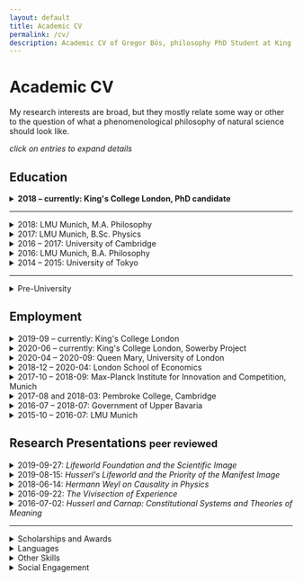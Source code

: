 ```yaml
---
layout: default
title: Academic CV
permalink: /cv/
description: Academic CV of Gregor Bös, philosophy PhD Student at King's College London.
---
```


<!--
Template is:
<details>
<summary>
</summary>
</details>
This could probably be made more useful with a CSS styling
-->

# Academic CV
<p>
My research interests are broad, but they mostly relate some way or other to the question of what a phenomenological philosophy of natural science should look like. </p>


_click on entries to expand details_
<!-- ## Area of Specialization
## Area of Competence -->

## Education
<details>
<summary><b>2018 &ndash; currently: King's College London, PhD candidate</b>
</summary>

Research Topic: _The Phenomenological Lifeworld as a Foundation of Natural Science_

Primary Supervisor: Mark Textor


</details>

---

<details>
<summary>2018: LMU Munich, M.A. Philosophy
</summary>
Dissertation Topic: <em>Husserl's Philosophy of Natural Science and Scientific Realism</em>

Thesis Supervisors: Christopher Erhard, Alexander Reutlinger
</details>

<details>
<summary>2017: LMU Munich, B.Sc. Physics
</summary>

Thesis Topic: <em>Sequential Artificial Neural Networks for the Trigger of the Belle II Experiment</em>

Analysis of artificial neural networks used for live analysis of data in
a particle physics experiment in Tsukuba, Japan

Thesis Supervisor: Prof. Christian Kiesling (LMU and Max-Planck Institute for Physics)
</details>

<details>
<summary>2016 &ndash; 2017: University of Cambridge
</summary>

Research Student, Department of Philosophy, Hughes Hall College
</details>

<details>
<summary> 2016: LMU Munich, B.A. Philosophy
</summary>

Thesis: <em>Carnap’s ‘Aufbau’ in a Husserlian Context. Towards a phenomenological ‘Aufbau’ or a logicist phenomenology.</em>

Thesis Supervisor: Christopher Erhard
</details>

<details>
<summary> 2014 &ndash; 2015: University of Tokyo
</summary>

Exchange Student in the USTEP-Programme
</details>


---


<details>
<summary> Pre-University
</summary>

2011 &ndash; 2012: European Voluntary Service at youth centre a.s.b.l. in Troisvierges, Luxembourg

High School Diploma (Abitur) in Baden-Württemberg (best of 123 graduates). Core subjects: physics, fine arts

</details>
<p></p>

## Employment
<details>
<summary>2019-09 &ndash; currently: King's College London
</summary>

Graduate Teaching Assistant for the modules:
- Belief and Decision Under Uncertainty x2 (Prof. Alexander Bird)
- Methodology x2 (Prof. Julien Dutant, Prof. Clayton Littlejohn)
- Ethics and Politics of Science and Technology (Dr. Matteo Mameli)
</details>

<details>
<summary>2020-06 &ndash; currently: King's College London, Sowerby Project
</summary>

Project Assistant for the [Peter Sowerby Philosophy of Medicine Project](https://www.philosophyandmedicine.org)
</details>


<details>
<summary>2020-04 &ndash; 2020-09: Queen Mary, University of London
</summary>

Research Assistant for Dr. Moqi Groen-Xu, School of Economics and Finance

Database matching and citation network analysis.
</details>



<details>
<summary>2018-12 &ndash; 2020-04: London School of Economics
</summary>

Occasional Research Assistant for Dr. Moqi Groen-Xu, Department of Finance

Collation and explorative analysis of metadata for 17m scientific articles (Scopus, Python)
</details>
<details>
<summary> 2017-10 &ndash; 2018-09: Max-Planck Institute for Innovation and Competition, Munich
</summary>

Student Research Assistant under Dietmar Harhoff

Application of machine learning tools on patent and
publication abstract databases (Python)
</details>
<details>
<summary> 2017-08 and 2018-03: Pembroke College, Cambridge
</summary>

Programme Assistant for 2 Japanese Summer Schools

Support of lecturers, individual tutoring, organization of extracurricular activities, pastoral care for high school and undergraduate students
</details>
<details>
<summary>
2016-07 &ndash; 2018-07: Government of Upper Bavaria
</summary>

5 Philosophy Workshops for gifted students, 9th and 11th grade
</details>
<details>
<summary> 2015-10 &ndash; 2016-07: LMU Munich
</summary>

Tutor and Research Tutor for two seminars on “Edmund Husserl: Logical Investigations". Seminar jointly organised with Prof. Verena Mayer.
</details>
<p></p>

## Research Presentations <small>peer reviewed</small>

<details>
<summary> 2019-09-27: <i>Lifeworld Foundation and the Scientific Image</i></summary>

---

Presented at the 2nd Phenomenological Approaches to Physics Conference, Stony Brook University, NY, USA. ([slides](/dl/2019-09_Stony_Brook.pdf))

</details>
<details>
<summary> 2019-08-15: <i>Husserl's Lifeworld and the Priority of the Manifest Image</i>
</summary>

---

Presented at the 2019 Summer School in Phenomenology and Philosophy of Mind, Centre for Subjectivity Research, Copenhagen. ([slides](/dl/2019_Copenhagen.pdf))

</details>
<details>
<summary> 2018-06-14: <i>Hermann Weyl on Causality in Physics</i>
</summary>

---

Presented at the International Conference: _Phenomenological Approaches to Physics_, University of Graz, Austria.

</details>
<details>
<summary> 2016-09-22: <i>The Vivisection of Experience</i>
</summary>

---

Presented at the 2nd International Conference in Philosophy of Mind, University of Minho, Braga, Portugal

</details>
<details>
<summary> 2016-07-02: <i>Husserl and Carnap: Constitutional Systems and Theories of Meaning</i>
</summary>

---

International Undergraduate Conference in Analytic Philosophy at Bayreuth University

</details>
<p></p>

---

<details>
<summary> Scholarships and Awards
</summary>

- 2020: King's College London Global Research Grant. Supporting a Research Stay at the [Centre for Subjectivity Research](https://www.cfs.ku.dk), University of Copenhagen
- 2018 &ndash; 2021: King's College London Faculty of Arts and Humanities: Full PhD Scholarship
- 2012 &ndash; 2018: National Academic Merit Foundation (Studienstiftung)
- 2016 &ndash; 2017: DAAD Graduate Study Abroad Scholarship
- 2014 &ndash; 2015: Full Scholarship of the Japanese Student Service Organisation (JASSO)
- 05/2015: "Green Stories" Project Scholarship for a reportage on the life in Fukushima prefecture, article published in German [here](https://www.lizzynet.de/wws/ein-vergifteter-name.php?sid=54339215369202175156525552555960) and in [Novo Argumente](https://www.novo-argumente.com/artikel/fukushima_ein_vergifteter_name)
- 03/2014: Project Scholarship from the German-French Youth Organisation: _This is art. Can we trash it?_ On the administration of artists' heritages. Sojourn in Paris
- Jean-Walter prize of the zis-foundation for the reportage: _The philosophy of physicists. Fundamental Research and Multicultural Context at CERN_, previously project scholarship

</details>


<details>
<summary> Languages
</summary>

- German: Mother Tongue
- English: C2 certified
- French: Competent (ca. C1)
- Japanese: Basic (ca. A2 / JLPT N3)
- Spanish: Basic (ca. A2)

</details>

<details>
<summary> Other Skills
</summary>

- Programming (Python: pandas, scikit-learn; LaTeX; basic Octave; HPC computing on LSE's _fabian_ and QMUL's _Apocrita_ clusters)
- Coursera Certificate _Machine Learning_ with Andrew Ng (verified)
- Photography and Film Editing, basic WordPress knowledge
</details>

<details>
<summary> Social Engagement
</summary>

- Steering committee member and mentor for the [zis-foundation](https://www.zis-reisen.de/en/) (est. 1956) which offers scholarships to youth aged 16-21 to realize educational travel projects
</details>
